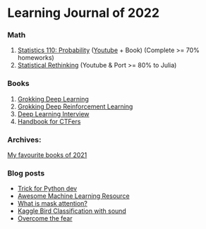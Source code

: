 # Learning Journal of 2022

### Math

1. [Statistics 110: Probability](https://projects.iq.harvard.edu/stat110/home) ([Youtube](https://www.youtube.com/watch?v=KbB0FjPg0mw&list=PL2SOU6wwxB0uwwH80KTQ6ht66KWxbzTIo) + Book) (Complete >= 70% homeworks)
2. [Statistical Rethinking](https://github.com/rmcelreath/stat_rethinking_2022) (Youtube & Port >= 80% to Julia)

### Books

1. [Grokking Deep Learning](https://www.manning.com/books/grokking-deep-learning)
2. [Grokking Deep Reinforcement Learning](https://www.manning.com/books/grokking-deep-reinforcement-learning)
3. [Deep Learning Interview](https://arxiv.org/abs/2201.00650)
4. [Handbook for CTFers](https://books.google.com.vn/books/about/Handbook_for_CTFers.html?id=2YrhzgEACAAJ&source=kp_book_description&redir_esc=y)

### Archives:

[My favourite books of 2021](https://github.com/tudoanh/tudoanh/blob/0747ce23f18f41be96442c5751fd2f116e4678f0/README.md)

### Blog posts
<!-- BLOG-POST-LIST:START -->
- [Trick for Python dev](https://doanhtu.com/article/trick-for-python-dev/)
- [Awesome Machine Learning Resource](https://doanhtu.com/article/awesome-machine-learning-resource/)
- [What is mask attention?](https://doanhtu.com/article/what-is-mask-attention/)
- [Kaggle Bird Classification with sound](https://doanhtu.com/article/kaggle-bird-classification-with-sound/)
- [Overcome the fear](https://doanhtu.com/article/overcome-the-fear/)
<!-- BLOG-POST-LIST:END -->
